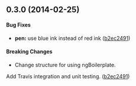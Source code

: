 <a name="0.3.0"></a>
## 0.3.0 (2014-02-25)


#### Bug Fixes

* **pen:** use blue ink instead of red ink ([b2ec2491](https://github.com/mfrancois/angular-app-localhost/commit/b2ec2491013b5c2ced025b573de23117b1025490))


#### Breaking Changes

* Change structure for using ngBoilerplate.

Add Travis integration and unit testing.
 ([b2ec2491](https://github.com/mfrancois/angular-app-localhost/commit/b2ec2491013b5c2ced025b573de23117b1025490))


